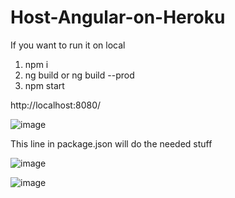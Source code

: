 # Host-Angular-on-Heroku

If you want to run it on local

1. npm i
2. ng build  or ng build --prod
3. npm start

http://localhost:8080/

![image](https://user-images.githubusercontent.com/85802871/121799834-e914cc80-cc4b-11eb-95b6-06322e045546.png)

This line in package.json will do the needed stuff

![image](https://user-images.githubusercontent.com/85802871/121799853-13ff2080-cc4c-11eb-9717-f952e6f323af.png)

![image](https://user-images.githubusercontent.com/85802871/121799958-d18a1380-cc4c-11eb-834c-cced3d96ecc7.png)

